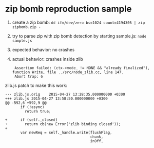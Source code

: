 # zip bomb reproduction sample

1. create a zip bomb: `dd if=/dev/zero bs=1024 count=4194305 | zip zipbomb.zip -`
1. try to parse zip with zip bomb detection by starting sample.js: `node sample.js`
1. expected behavior: no crashes
1. actual behavior: crashes inside zlib

        Assertion failed: (ctx->mode_ != NONE && "already finalized"), function Write, file ../src/node_zlib.cc, line 147.
        Abort trap: 6

zlib.js patch to make this work:

    --- zlib.js.orig	2015-04-27 13:28:35.000000000 +0300
    +++ zlib.js	2015-04-27 13:58:50.000000000 +0300
    @@ -592,6 +592,9 @@
           if (!async)
             return true;
     
    +      if (self._closed)
    +        return cb(new Error('zlib binding closed'));
    +
           var newReq = self._handle.write(flushFlag,
                                           chunk,
                                           inOff,

